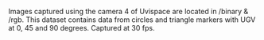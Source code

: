 Images captured using the camera 4 of Uvispace are located in /binary & /rgb. 
This dataset contains data from circles and triangle markers with UGV at 0, 45 and 90 degrees. 
Captured at 30 fps.
